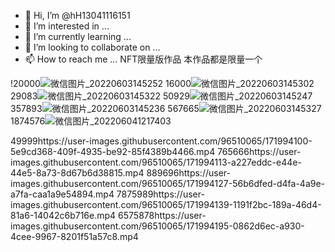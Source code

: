 - 👋 Hi, I’m @hH13041116151
- 👀 I’m interested in ...
- 🌱 I’m currently learning ...
- 💞️ I’m looking to collaborate on ...
- 📫 How to reach me ...
NFT限量版作品  本作品都是限量一个
<!---
hH13041116151/hH13041116151 is a ✨ special ✨ repository because its `README.md` (this file) appears on your GitHub profile.
You can click the Preview link to take a look at your changes.
--->
!20000![微信图片_20220603145252](https://user-images.githubusercontent.com/96510065/171993861-19fe7d37-d769-4d25-877d-49f1f915e9aa.jpg)
16000![微信图片_20220603145302](https://user-images.githubusercontent.com/96510065/171993869-924efbd4-69a2-4089-b356-21290fa3f8be.jpg)
29083![微信图片_20220603145322](https://user-images.githubusercontent.com/96510065/171993880-bc82d60a-14a9-4404-9da9-2a08ee5e4f9e.jpg)
50929![微信图片_20220603145247](https://user-images.githubusercontent.com/96510065/171993887-c4354ed0-b089-4492-ac23-04a675e08471.jpg)
357893![微信图片_20220603145236](https://user-images.githubusercontent.com/96510065/171993894-d50d31c3-4897-4578-9cd9-1fe212132189.jpg)
567665![微信图片_20220603145327](https://user-images.githubusercontent.com/96510065/171993904-26ff4307-5eee-4b51-a439-fb378a54c723.jpg)
1874576![微信图片_202206041217403](https://user-images.githubusercontent.com/96510065/171993916-12902110-84d3-46cc-8e35-69d8cbb7690c.jpg)


49999https://user-images.githubusercontent.com/96510065/171994100-5e9cd368-409f-4935-be92-85f4389b4466.mp4
765666https://user-images.githubusercontent.com/96510065/171994113-a227eddc-e44e-44e5-8a73-8d67b6d38815.mp4
889696https://user-images.githubusercontent.com/96510065/171994127-56b6dfed-d4fa-4a9e-a7fa-caa1a9e54894.mp4
7875989https://user-images.githubusercontent.com/96510065/171994139-1191f2bc-189a-46d4-81a6-14042c6b716e.mp4
6575878https://user-images.githubusercontent.com/96510065/171994195-0862d6ec-a930-4cee-9967-8201f51a57c8.mp4
